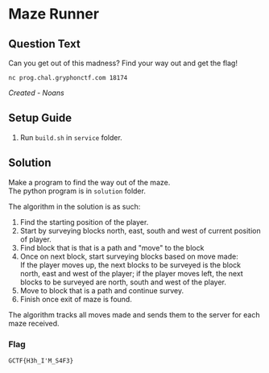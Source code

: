 # Maze Runner

## Question Text
Can you get out of this madness? Find your way out and get the flag!

`nc prog.chal.gryphonctf.com 18174`

*Created - Noans*

## Setup Guide
1. Run `build.sh` in `service` folder.

## Solution
Make a program to find the way out of the maze.  
The python program is in `solution` folder.

The algorithm in the solution is as such:
1. Find the starting position of the player.
2. Start by surveying blocks north, east, south and west of current position of player.
3. Find block that is that is a path and "move" to the block
4. Once on next block, start surveying blocks based on move made:   
    If the player moves up, the next blocks to be surveyed is the block north, east and west of the player; if the player moves left, the next blocks to be surveyed are north, south and west of the player.
5. Move to block that is a path and continue survey.
6. Finish once exit of maze is found.

The algorithm tracks all moves made and sends them to the server for each maze received.

### Flag
`GCTF{H3h_I'M_S4F3}`